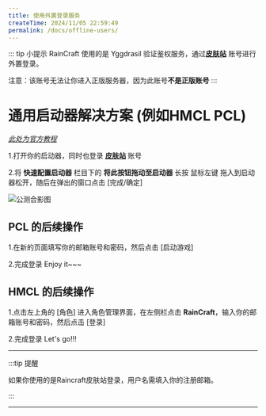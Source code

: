 ```yaml
---
title: 使用外置登录服务
createTime: 2024/11/05 22:59:49
permalink: /docs/offline-users/
---
```

::: tip 小提示
RainCraft 使用的是 Yggdrasil 验证鉴权服务，通过[**皮肤站**](https://skin.ineko.cc/) 账号进行外置登录。

注意：该账号无法让你进入正版服务器，因为此账号**不是正版账号**
:::


# 通用启动器解决方案 (例如HMCL PCL)

[*此处为官方教程*](https://blessing.netlify.app/yggdrasil-api/authlib-injector.html#%E9%85%8D%E7%BD%AE%E5%90%AF%E5%8A%A8%E5%99%A8)

1.打开你的启动器，同时也登录 [**皮肤站**](https://skin.ineko.cc/) 账号

2.将 **快速配置启动器** 栏目下的 **将此按钮拖动至启动器** 长按 鼠标左键 拖入到启动器松开，随后在弹出的窗口点击 [完成/确定]

![公测合影图](/images/offline-users/setup.gif)

## PCL 的后续操作

1.在新的页面填写你的邮箱账号和密码，然后点击 [启动游戏]

2.完成登录 Enjoy it~~~

## HMCL 的后续操作

1.点击左上角的 [角色] 进入角色管理界面，在左侧栏点击 **RainCraft**，输入你的邮箱账号和密码，然后点击 [登录]

2.完成登录 Let's go!!!

---
:::tip 提醒

如果你使用的是Raincraft皮肤站登录，用户名需填入你的注册邮箱。

:::

---
<LinkCard title="服务器地址发布公告" icon="mdi:minecraft" description="获取最新的Raincraft服务器地址！" href="https://bbs.mc.ineko.cc/d/12-raincraftfu-wu-qi-di-zhi-fa-bu" />


